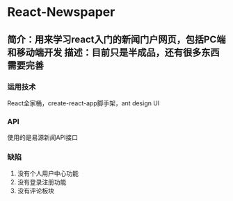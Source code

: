 # React-Newspaper
简介：用来学习react入门的新闻门户网页，包括PC端和移动端开发
描述：目前只是半成品，还有很多东西需要完善
--------------------------

### 运用技术
React全家桶，create-react-app脚手架，ant design UI

### API
使用的是易源新闻API接口


### 缺陷
1. 没有个人用户中心功能
2. 没有登录注册功能
3. 没有评论板块
